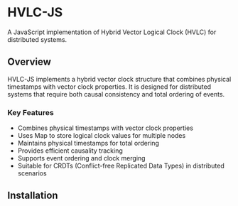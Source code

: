 # HVLC-JS

A JavaScript implementation of Hybrid Vector Logical Clock (HVLC) for distributed systems.

## Overview

HVLC-JS implements a hybrid vector clock structure that combines physical timestamps with vector clock properties. It is designed for distributed systems that require both causal consistency and total ordering of events.

### Key Features

- Combines physical timestamps with vector clock properties
- Uses Map to store logical clock values for multiple nodes
- Maintains physical timestamps for total ordering
- Provides efficient causality tracking
- Supports event ordering and clock merging
- Suitable for CRDTs (Conflict-free Replicated Data Types) in distributed scenarios

## Installation
